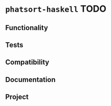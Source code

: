 # `phatsort-haskell` TODO

## Functionality

## Tests

## Compatibility

## Documentation

## Project
